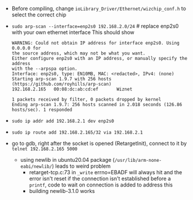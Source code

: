 - Before compiling, change `ioLibrary_Driver/Ethernet/wizchip_conf.h` to select the correct chip
- `sudo arp-scan --interface=enp2s0 192.168.2.0/24` # replace enp2s0 with your own ethernet interface
  This should show
  ```
  WARNING: Could not obtain IP address for interface enp2s0. Using 0.0.0.0 for
  the source address, which may not be what you want.
  Either configure enp2s0 with an IP address, or manually specify the address
  with the --arpspa option.
  Interface: enp2s0, type: EN10MB, MAC: <redacted>, IPv4: (none)
  Starting arp-scan 1.9.7 with 256 hosts (https://github.com/royhills/arp-scan)
  192.168.2.165   00:08:dc:ab:cd:ef       Wiznet

  1 packets received by filter, 0 packets dropped by kernel
  Ending arp-scan 1.9.7: 256 hosts scanned in 2.018 seconds (126.86 hosts/sec). 1 responded
  ```
- `sudo ip addr add 192.168.2.1 dev enp2s0`
- `sudo ip route add 192.168.2.165/32 via 192.168.2.1`

- go to gdb, right after the socket is opened (RetargetInit), connect to it by `telnet 192.168.2.165 5000`
  - using newlib in ubuntu20.04 package (`/usr/lib/arm-none-eabi/newlib/`) leads to weird problem
      - retarget-tcp.c:73 in `_write` errno=EBADF will always hit and the error isn't reset if the connection isn't established before a `printf`, code to wait on connection is added to address this
      - building newlib-3.1.0 works

